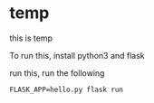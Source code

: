 # temp
this is temp

To run this, install python3 and flask

run this, run the following 

`FLASK_APP=hello.py flask run`

